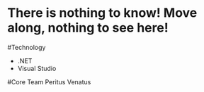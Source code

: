 # There is nothing to know! Move along, nothing to see here!

#Technology
+ .NET
+ Visual Studio

#Core Team
Peritus Venatus

